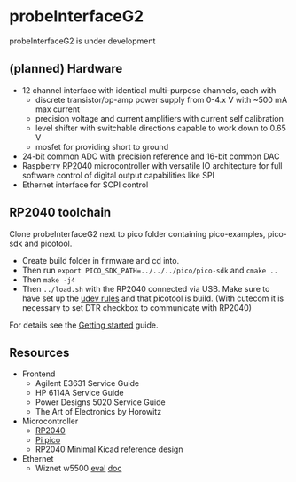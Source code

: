 # probeInterfaceG2

probeInterfaceG2 is under development

## (planned) Hardware

- 12 channel interface with identical multi-purpose channels, each with
  - discrete transistor/op-amp power supply from 0-4.x V with ~500 mA max current
  - precision voltage and current amplifiers with current self calibration
  - level shifter with switchable directions capable to work down to 0.65 V
  - mosfet for providing short to ground
- 24-bit common ADC with precision reference and 16-bit common DAC
- Raspberry RP2040 microcontroller with versatile IO architecture for full software control of digital output capabilities like SPI
- Ethernet interface for SCPI control

## RP2040 toolchain

Clone probeInterfaceG2 next to pico folder containing pico-examples, pico-sdk and picotool.

- Create build folder in firmware and cd into.
- Then run `export PICO_SDK_PATH=../../../pico/pico-sdk` and `cmake ..`
- Then `make -j4`
- Then `../load.sh` with the RP2040 connected via USB. Make sure to have set up the [udev rules](https://gist.github.com/alejoseb/c7a7b4c67f0cf665dadabb26a5a87597) and that picotool is build. (With cutecom it is necessary to set DTR checkbox to communicate with RP2040)

For details see the [Getting started](https://datasheets.raspberrypi.com/pico/getting-started-with-pico.pdf) guide.

## Resources

- Frontend
  - Agilent E3631 Service Guide
  - HP 6114A Service Guide
  - Power Designs 5020 Service Guide
  - The Art of Electronics by Horowitz
- Microcontroller
  - [RP2040](https://www.raspberrypi.com/documentation/microcontrollers/rp2040.html)
  - [Pi pico](https://www.raspberrypi.com/products/raspberry-pi-pico/)
  - RP2040 Minimal Kicad reference design
- Ethernet
  - Wiznet w5500 [eval](https://www.wiznet.io/product-item/w5500-evb-pico/) [doc](https://docs.wiznet.io/Product/iEthernet/W5500/w5500-evb-pico)
